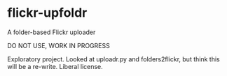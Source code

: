 # flickr-upfoldr
A folder-based Flickr uploader

DO NOT USE, WORK IN PROGRESS

Exploratory project. Looked at uploadr.py and folders2flickr, but think this will be a re-write. Liberal license.
